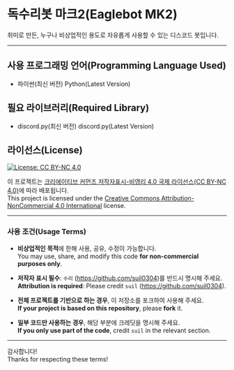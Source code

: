 # 독수리봇 마크2(Eaglebot MK2)

취미로 만든, 누구나 비상업적인 용도로 자유롭게 사용할 수 있는 디스코드 봇입니다.

---

## 사용 프로그래밍 언어(Programming Language Used)
- 파이썬(최신 버전)
  Python(Latest Version)

## 필요 라이브러리(Required Library)
- discord.py(최신 버전)
  discord.py(Latest Version)

## 라이선스(License)

[![License: CC BY-NC 4.0](https://licensebuttons.net/l/by-nc/4.0/88x31.png)](https://creativecommons.org/licenses/by-nc/4.0/)

이 프로젝트는 [크리에이티브 커먼즈 저작자표시-비영리 4.0 국제 라이선스(CC BY-NC 4.0)](https://creativecommons.org/licenses/by-nc/4.0/)에 따라 배포됩니다.  
This project is licensed under the [Creative Commons Attribution-NonCommercial 4.0 International](https://creativecommons.org/licenses/by-nc/4.0/) license.

---

### 사용 조건(Usage Terms)

- **비상업적인 목적**에 한해 사용, 공유, 수정이 가능합니다.  
  You may use, share, and modify this code **for non-commercial purposes only**.

- **저작자 표시 필수**: `수리` (https://github.com/suil0304)를 반드시 명시해 주세요.  
  **Attribution is required**: Please credit `suil` (https://github.com/suil0304).

- **전체 프로젝트를 기반으로 하는 경우**, 이 저장소를 포크하여 사용해 주세요.  
  **If your project is based on this repository**, please **fork** it.

- **일부 코드만 사용하는 경우**, 해당 부분에 크레딧을 명시해 주세요.  
  **If you only use part of the code**, credit `suil` in the relevant section.

---

감사합니다!  
Thanks for respecting these terms!
